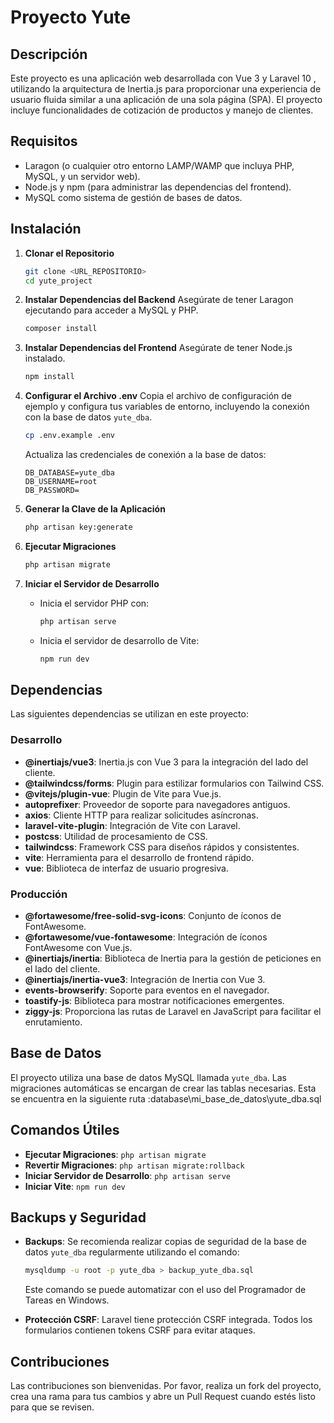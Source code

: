 # Proyecto Yute

## Descripción
Este proyecto es una aplicación web desarrollada con Vue 3 y Laravel 10 , utilizando la arquitectura de Inertia.js para proporcionar una experiencia de usuario fluida similar a una aplicación de una sola página (SPA). El proyecto incluye funcionalidades de cotización de productos y manejo de clientes.

## Requisitos
- Laragon (o cualquier otro entorno LAMP/WAMP que incluya PHP, MySQL, y un servidor web).
- Node.js y npm (para administrar las dependencias del frontend).
- MySQL como sistema de gestión de bases de datos.

## Instalación

1. **Clonar el Repositorio**
   ```sh
   git clone <URL_REPOSITORIO>
   cd yute_project
   ```

2. **Instalar Dependencias del Backend**
   Asegúrate de tener Laragon ejecutando para acceder a MySQL y PHP.
   ```sh
   composer install
   ```

3. **Instalar Dependencias del Frontend**
   Asegúrate de tener Node.js instalado.
   ```sh
   npm install
   ```

4. **Configurar el Archivo .env**
   Copia el archivo de configuración de ejemplo y configura tus variables de entorno, incluyendo la conexión con la base de datos `yute_dba`.
   ```sh
   cp .env.example .env
   ```
   Actualiza las credenciales de conexión a la base de datos:
   ```env
   DB_DATABASE=yute_dba
   DB_USERNAME=root
   DB_PASSWORD=
   ```

5. **Generar la Clave de la Aplicación**
   ```sh
   php artisan key:generate
   ```

6. **Ejecutar Migraciones**
   ```sh
   php artisan migrate
   ```

7. **Iniciar el Servidor de Desarrollo**
   - Inicia el servidor PHP con:
     ```sh
     php artisan serve
     ```
   - Inicia el servidor de desarrollo de Vite:
     ```sh
     npm run dev
     ```

## Dependencias
Las siguientes dependencias se utilizan en este proyecto:

### Desarrollo
- **@inertiajs/vue3**: Inertia.js con Vue 3 para la integración del lado del cliente.
- **@tailwindcss/forms**: Plugin para estilizar formularios con Tailwind CSS.
- **@vitejs/plugin-vue**: Plugin de Vite para Vue.js.
- **autoprefixer**: Proveedor de soporte para navegadores antiguos.
- **axios**: Cliente HTTP para realizar solicitudes asíncronas.
- **laravel-vite-plugin**: Integración de Vite con Laravel.
- **postcss**: Utilidad de procesamiento de CSS.
- **tailwindcss**: Framework CSS para diseños rápidos y consistentes.
- **vite**: Herramienta para el desarrollo de frontend rápido.
- **vue**: Biblioteca de interfaz de usuario progresiva.

### Producción
- **@fortawesome/free-solid-svg-icons**: Conjunto de íconos de FontAwesome.
- **@fortawesome/vue-fontawesome**: Integración de íconos FontAwesome con Vue.js.
- **@inertiajs/inertia**: Biblioteca de Inertia para la gestión de peticiones en el lado del cliente.
- **@inertiajs/inertia-vue3**: Integración de Inertia con Vue 3.
- **events-browserify**: Soporte para eventos en el navegador.
- **toastify-js**: Biblioteca para mostrar notificaciones emergentes.
- **ziggy-js**: Proporciona las rutas de Laravel en JavaScript para facilitar el enrutamiento.

## Base de Datos
El proyecto utiliza una base de datos MySQL llamada `yute_dba`. Las migraciones automáticas se encargan de crear las tablas necesarias.
Esta se encuentra en la siguiente ruta :database\mi_base_de_datos\yute_dba.sql

## Comandos Útiles

- **Ejecutar Migraciones**: `php artisan migrate`
- **Revertir Migraciones**: `php artisan migrate:rollback`
- **Iniciar Servidor de Desarrollo**: `php artisan serve`
- **Iniciar Vite**: `npm run dev`

## Backups y Seguridad

- **Backups**: Se recomienda realizar copias de seguridad de la base de datos `yute_dba` regularmente utilizando el comando:
  ```sh
  mysqldump -u root -p yute_dba > backup_yute_dba.sql
  ```
  Este comando se puede automatizar con el uso del Programador de Tareas en Windows.

- **Protección CSRF**: Laravel tiene protección CSRF integrada. Todos los formularios contienen tokens CSRF para evitar ataques.

## Contribuciones
Las contribuciones son bienvenidas. Por favor, realiza un fork del proyecto, crea una rama para tus cambios y abre un Pull Request cuando estés listo para que se revisen.




